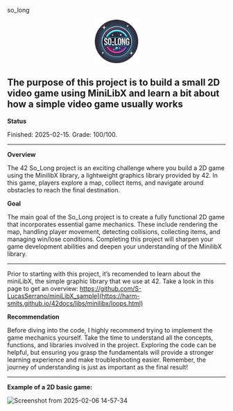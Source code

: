 so_long

<p align="center">
  <a href="https://github.com/Albertoocbs/so_long">
    <img src="https://github.com/Albertoocbs/So_long/blob/master/so_long_circular.png" width="100"/>
  </a>
</p>

The purpose of this project is to build a small 2D video game using MiniLibX and learn a bit about how a simple video game usually works
-------

**Status**

Finished: 2025-02-15. Grade: 100/100.

------- 

**Overview**

The 42 So_Long project is an exciting challenge where you build a 2D game using the MinilibX library, a lightweight graphics library provided by 42. In this game, players explore a map, collect items, and navigate around obstacles to reach the final destination.

**Goal**

The main goal of the So_Long project is to create a fully functional 2D game that incorporates essential game mechanics. These include rendering the map, handling player movement, detecting collisions, collecting items, and managing win/lose conditions. Completing this project will sharpen your game development abilities and deepen your understanding of the MinilibX library.

------

Prior to starting with this project, it’s recomended to learn about the miniLibX, the simple graphic library that we use at 42. Take a look in this page to get an overview: https://github.com/S-LucasSerrano/miniLibX_sample](https://harm-smits.github.io/42docs/libs/minilibx/loops.html)

**Recommendation**

Before diving into the code, I highly recommend trying to implement the game mechanics yourself. Take the time to understand all the concepts, functions, and libraries involved in the project. Exploring the code can be helpful, but ensuring you grasp the fundamentals will provide a stronger learning experience and make troubleshooting easier. Remember, the journey of understanding is just as important as the final result!

------

**Example of a 2D basic game:**

![Screenshot from 2025-02-06 14-57-34](https://github.com/user-attachments/assets/4b527f27-9b34-4ba0-8a52-46de7dbf70ff)
